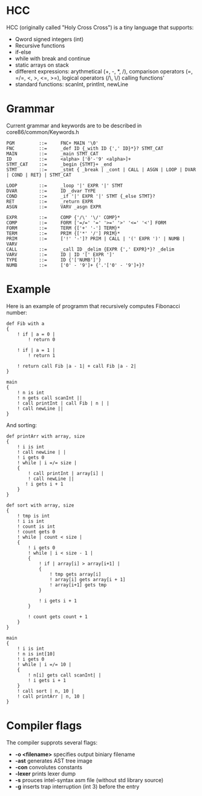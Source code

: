 # HCC

HCC (originally called "Holy Cross Cross") is a tiny language that supports:
- Qword signed integers (int)
- Recursive functions
- if-else
- while with break and continue
- static arrays on stack
- different expressions: arythmetical (+, -, *, /), comparison operators (=, =/=, <, >, <=, >=), logical operators (/\\, \\/) calling functions'
- standard functions: scanInt, printInt, newLine

# Grammar

Current grammar and keywords are to be described in core86/common/Keywords.h

    PGM         ::=     FNC+ MAIN '\0'  
    FNC         ::=     _def ID {_with ID {',' ID}*}? STMT_CAT  
    MAIN        ::=     _main STMT_CAT  
    ID          ::=     <alpha> ['0'-'9' <alpha>]+  
    STMT_CAT    ::=     _begin {STMT}+ _end  
    STMT        ::=     _stmt { _break | _cont | CALL | ASGN | LOOP | DVAR | COND | RET} | STMT_CAT  

    LOOP        ::=     _loop '|' EXPR '|' STMT  
    DVAR        ::=     ID _dvar TYPE  
    COND        ::=     _if '|' EXPR '|' STMT {_else STMT}? 
    RET         ::=     _return EXPR  
    ASGN        ::=     VARV _asgn EXPR  

    EXPR        ::=     COMP {'/\' '\/' COMP}*  
    COMP        ::=     FORM ['=/=' '=' '>=' '>' '<=' '<'] FORM  
    FORM        ::=     TERM {['+' '-'] TERM}*  
    TERM        ::=     PRIM {['*' '/'] PRIM}*  
    PRIM        ::=     ['!' '-']? PRIM | CALL | '(' EXPR ')' | NUMB | VARV
    CALL        ::=     _call ID _delim {EXPR {',' EXPR}*}? _delim
    VARV        ::=     ID | ID '[' EXPR ']'
    TYPE        ::=     ID {'['NUMB']'}
    NUMB        ::=     ['0' - '9']+ {'.'['0' - '9']+}? 

# Example

Here is an example of programm that recursively computes Fibonacci number:

    def Fib with a
    {
        ! if | a = 0 |
            ! return 0

        ! if | a = 1 |
            ! return 1
    
        ! return call Fib |a - 1| + call Fib |a - 2|
    }

    main
    {
        ! n is int
        ! n gets call scanInt ||
        ! call printInt | call Fib | n | |
        ! call newLine ||
    }

And sorting:

    def printArr with array, size
    {
        ! i is int
        ! call newLine | |
        ! i gets 0
        ! while | i =/= size |
        {
            ! call printInt | array[i] |
            ! call newLine ||
           ! i gets i + 1
        }   
    }

    def sort with array, size
    {
        ! tmp is int
        ! i is int
        ! count is int
        ! count gets 0
        ! while | count < size |
        {
            ! i gets 0
            ! while | i < size - 1 |
            {
                ! if | array[i] > array[i+1] |
                {
                    ! tmp gets array[i]
                    ! array[i] gets array[i + 1]
                    ! array[i+1] gets tmp
                }

                ! i gets i + 1
            }

            ! count gets count + 1
        }
    }

    main
    {
        ! i is int
        ! n is int[10]
        ! i gets 0
        ! while | i =/= 10 |
        {
            ! n[i] gets call scanInt| |
            ! i gets i + 1
        }
        ! call sort | n, 10 |
        ! call printArr | n, 10 |
    }

# Compiler flags

The compiler supprots several flags:
- **-o \<filename\>** specifies output biniary filename
- **-ast** generates AST tree image
- **-con** convolutes constants
- **-lexer** prints lexer dump
- **-s** prouces intel-syntax asm file (without std library source)
- **-g** inserts trap interruption (int 3) before the entry